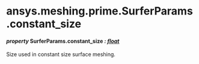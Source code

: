 <a id="ansys-meshing-prime-surferparams-constant-size"></a>

# ansys.meshing.prime.SurferParams.constant_size

<a id="ansys.meshing.prime.SurferParams.constant_size"></a>

#### *property* SurferParams.constant_size *: [float](https://docs.python.org/3.11/library/functions.html#float)*

Size used in constant size surface meshing.

<!-- !! processed by numpydoc !! -->
